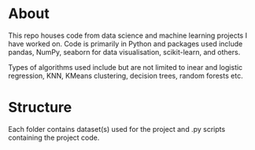 # About

This repo houses code from data science and machine learning projects I have worked on. Code is primarily in Python and packages used include pandas, NumPy, seaborn for data visualisation, scikit-learn, and others.

Types of algorithms used include but are not limited to inear and logistic regression, KNN, KMeans clustering, decision trees, random forests etc.

# Structure

Each folder contains dataset(s) used for the project and .py scripts containing the project code.
